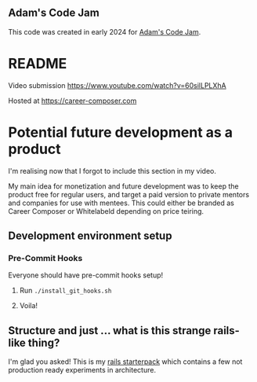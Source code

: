 ## Adam's Code Jam
This code was created in early 2024 for [Adam's Code Jam](https://jam.adamlearns.com/).


# README

Video submission https://www.youtube.com/watch?v=60silLPLXhA

Hosted at https://career-composer.com

# Potential future development as a product
I'm realising now that I forgot to include this section in my video.

My main idea for monetization and future development was to keep the product free for regular users, and target a paid version to private mentors and companies for use with mentees. This could either be branded as Career Composer or Whitelabeld depending on price teiring.

## Development environment setup

### Pre-Commit Hooks

Everyone should have pre-commit hooks setup!

1. Run `./install_git_hooks.sh`

3. Voila!

## Structure and just ... what is this strange rails-like thing?

I'm glad you asked! This is my [rails starterpack](https://github.com/calebowens/rails-starterpack) which contains a few
not production ready experiments in architecture.
